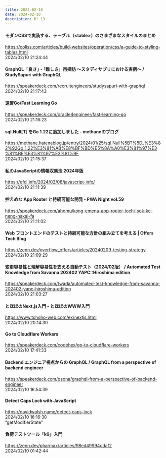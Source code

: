 ```yaml
---
title: 2024-02-10
date: 2024-02-10
description: B! 13
---
```


#### モダンCSSで実装する、テーブル（&lt;table&gt;）のさまざまなスタイルのまとめ
https://coliss.com/articles/build-websites/operation/css/a-guide-to-styling-tables.html<br>
2024/02/10 21:24:44<br>


#### GraphQL「良さ」・「難しさ」再探訪 〜スタディサプリにおける実例〜 / StudySapuri with GraphQL
https://speakerdeck.com/recruitengineers/studysapuri-with-graphql<br>
2024/02/10 21:17:43<br>


#### 速習Go/Fast Learning Go
https://speakerdeck.com/oracle4engineer/fast-learning-go<br>
2024/02/10 21:16:23<br>


#### sql.Null[T] をGo 1.22に追加しました - methaneのブログ
https://methane.hatenablog.jp/entry/2024/01/25/sql.Null%5BT%5D_%E3%82%92Go_1.22%E3%81%AB%E8%BF%BD%E5%8A%A0%E3%81%97%E3%81%BE%E3%81%97%E3%81%9F<br>
2024/02/10 21:15:37<br>


#### 私のJavaScriptの情報収集法 2024年版
https://efcl.info/2024/02/08/javascript-info/<br>
2024/02/10 21:11:39<br>


#### 控えめな App Router と持続可能な開発 - PWA Night vol.59
https://speakerdeck.com/ahomu/kong-emena-app-router-tochi-sok-ke-neng-nakai-fa<br>
2024/02/10 21:11:02<br>


#### Web フロントエンドのテストと持続可能な方針の組み立てを考える | Offers Tech Blog
https://zenn.dev/overflow_offers/articles/20240209-testing-strategy<br>
2024/02/10 21:09:29<br>


#### 変更容易性と理解容易性を支える自動テスト（2024/02版） / Automated Test Knowledge from Savanna 202402 YAPC::Hiroshima edition
https://speakerdeck.com/twada/automated-test-knowledge-from-savanna-202402-yapc-hiroshima-edition<br>
2024/02/10 21:03:27<br>


#### とほほのNext.js入門 - とほほのWWW入門
https://www.tohoho-web.com/ex/nextjs.html<br>
2024/02/10 20:14:30<br>


#### Go to Cloudflare Workers
https://speakerdeck.com/codehex/go-to-cloudflare-workers<br>
2024/02/10 17:41:33<br>


#### Backend エンジニア視点からの GraphQL / GraphQL from a perspective of backend engineer
https://speakerdeck.com/qsona/graphql-from-a-perspective-of-backend-engineer<br>
2024/02/10 16:54:39<br>


#### Detect Caps Lock with JavaScript
https://davidwalsh.name/detect-caps-lock<br>
2024/02/10 16:16:30<br>
“getModifierState”


#### 負荷テストツール「k6」入門
https://zenn.dev/pharmax/articles/98ed49994cdaf2<br>
2024/02/10 01:42:44<br>


